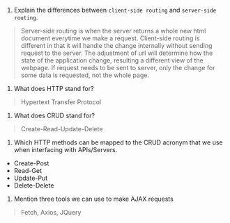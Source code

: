 1.  Explain the differences between `client-side routing` and `server-side routing`.
> Server-side routing is when the server returns a whole new html document everytime we make a request. Client-side routing is different in that it will handle the change internally without sending request to the server. The adjustment of url will determine how the state of the application change, resulting a different view of the webpage. If request needs to be sent to server, only the change for some data is requested, not the whole page.
1.  What does HTTP stand for?
> Hypertext Transfer Protocol
1.  What does CRUD stand for?
> Create-Read-Update-Delete
1.  Which HTTP methods can be mapped to the CRUD acronym that we use when interfacing with APIs/Servers.
* Create-Post
* Read-Get
* Update-Put
* Delete-Delete
1.  Mention three tools we can use to make AJAX requests
> Fetch, Axios, JQuery